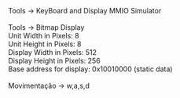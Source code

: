 <body>
Tools -> KeyBoard and Display MMIO Simulator<br><br>
Tools -> Bitmap Display<br>
        Unit Width in Pixels:  8<br>
        Unit Height in Pixels: 8<br>
        Display Width in Pixels:  512<br>
        Display Height in Pixels: 256<br>
        Base address for display: 0x10010000 (static data)<br><br>
Movimentação -> w,a,s,d
</body>
